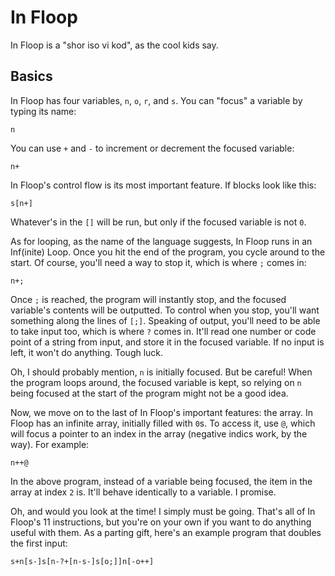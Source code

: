 # In Floop

In Floop is a "shor iso vi kod", as the cool kids say.

## Basics

In Floop has four variables, `n`, `o`, `r`, and `s`. You can "focus" a variable by typing its name:

    n
    
You can use `+` and `-` to increment or decrement the focused variable:

    n+

In Floop's control flow is its most important feature. If blocks look like this:

    s[n+]

Whatever's in the `[]` will be run, but only if the focused variable is not `0`.

As for looping, as the name of the language suggests, In Floop runs in an Inf(inite) Loop. Once you hit the end of the program, you cycle around to the start. Of course, you'll need a way to stop it, which is where `;` comes in:

    n+;

Once `;` is reached, the program will instantly stop, and the focused variable's contents will be outputted. To control when you stop, you'll want something along the lines of `[;]`. Speaking of output, you'll need to be able to take input too, which is where `?` comes in. It'll read one number or code point of a string from input, and store it in the focused variable. If no input is left, it won't do anything. Tough luck.

Oh, I should probably mention, `n` is initially focused. But be careful! When the program loops around, the focused variable is kept, so relying on `n` being focused at the start of the program might not be a good idea.

Now, we move on to the last of In Floop's important features: the array. In Floop has an infinite array, initially filled with `0`s. To access it, use `@`, which will focus a pointer to an index in the array (negative indics work, by the way). For example:

    n++@

In the above program, instead of a variable being focused, the item in the array at index `2` is. It'll behave identically to a variable. I promise.

Oh, and would you look at the time! I simply must be going. That's all of In Floop's 11 instructions, but you're on your own if you want to do anything useful with them. As a parting gift, here's an example program that doubles the first input:

    s+n[s-]s[n-?+[n-s-]s[o;]]n[-o++]
